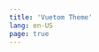 ```yaml
---
title: 'Vuetom Theme'
lang: en-US
page: true
---
```


<script setup>

if (typeof window !== 'undefined') {
  const preferredLang = 'zh-CN'
  window.location.pathname = $withBase(`/${preferredLang}/`)
}

</script>
